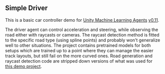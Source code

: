 ## Simple Driver

This is a basic car controller demo for [Unity Machine Learning Agents](https://github.com/Unity-Technologies/ml-agents) [v0.11](https://github.com/Unity-Technologies/ml-agents/releases/tag/0.11.0).  

The driver agent can control acceleration and steering, while observing the road either with raycasts or cameras. The raycast detection method is fitted to the specific road type (using spline points) and probably won't generalize well to other situations. The project contains pretrained models for both setups which are trained up to a point where they can manage the easier track layouts, but still fail on the more curved ones. Road generation and raycast detection code are stripped down versions of what was used for [this demo project](https://www.youtube.com/watch?v=gEf9V03HWv0).